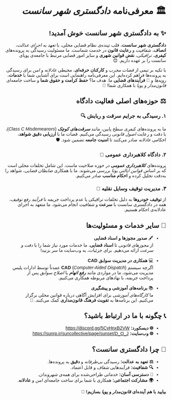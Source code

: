 <div dir="rtl" style="text-align: right; font-family: 'Vazir', 'Arial', sans-serif;">

# 🏛️ **معرفی‌نامه _دادگستری شهر سانست_**


## ✨ **به دادگستری شهر سانست خوش آمدید!**

**دادگستری شهر سانست**، قلب تپنده‌ی نظام قضایی محلی، با *_تعهد به اجرای عدالت_*، **انصاف**، *شفافیت* و **رعایت قانون** در خدمت شماست. ما مسئولیت رسیدگی به پرونده‌های **کیفری**، *ترافیکی*، **نقض قوانین شهری** و سایر امور قضایی مرتبط با جامعه‌ی پویای سانست را بر عهده داریم. 😊  

با تکیه بر تیمی از *قضات مجرب* و **کارکنان حرفه‌ای**، محیطی _عادلانه_ و _امن_ برای رسیدگی به پرونده‌ها فراهم کرده‌ایم. این معرفی‌نامه راهنمایی است برای آشنایی شما با **خدمات**، *رویه‌ها* و 📜 **فرآیندهای قضایی** ما. هدف ما؟ **حفظ کرامت و حقوق شما** و ساخت جامعه‌ای *_قانون‌مدار و پویا_* با همکاری شما! 💪



## ⚖️ **حوزه‌های اصلی فعالیت دادگاه**

### **۱. رسیدگی به جرایم سرقت و ربایش** 🔍  
ما به پرونده‌های کیفری سطح پایین، مانند **_سرقت‌های کوچک_** (*Class C Misdemeanors*)، با دقت و رعایت *_اصول قانونی_* رسیدگی می‌کنیم. قضات ما با **ارزیابی دقیق شواهد**، احکامی *عادلانه* صادر می‌کنند تا **امنیت جامعه** تضمین شود. 🛡️

### **۲. دادگاه کلاهبرداری عمومی** 📝  
پرونده‌های **_کلاهبرداری عمومی_** در حوزه صلاحیت ماست. این شامل تخلفات محلی است که بر اساس *قوانین ایالتی یوتا* بررسی می‌شوند. ما با همکاری *ضابطان قضایی*، شواهد را به‌دقت تحلیل کرده و **احکام مناسب** صادر می‌کنیم.

### **۳. مدیریت توقیف وسایل نقلیه** 🚗  
از **توقیف خودروها** به دلیل تخلفات ترافیکی یا عدم پرداخت جریمه تا *فرآیند رفع توقیف*، همه در دادگستری سانست با **سرعت** و *شفافیت* انجام می‌شود. ما متعهد به اجرای عادلانه‌ی احکام هستیم.



## 📜 **سایر خدمات و مسئولیت‌ها**

- 🖋️ **صدور مجوزها و اسناد قضایی**  
  از *مجوزهای قانونی* تا **اسناد قضایی**، ما خدمات مورد نیاز شما را با *دقت و سرعت* ارائه می‌دهیم. برای جزئیات، به وب‌سایت ما سر بزنید!

- 💻 **همکاری در مدیریت سوابق CAD**  
  اگرچه سیستم **CAD** (*Computer-Aided Dispatch*) عمدتاً توسط ادارات پلیس مدیریت می‌شود، ما در مواردی مانند **_رفع اتهام_** یا *اصلاح سوابق* پس از پرداخت جریمه، با نهادهای مربوطه همکاری می‌کنیم.

- 📚 **برنامه‌های آموزشی و پیشگیری**  
  ما *کارگاه‌های آموزشی* برای افزایش آگاهی درباره قوانین محلی برگزار می‌کنیم. این برنامه‌ها به **تقویت فرهنگ قانون‌مداری** کمک می‌کنند. 🌟



## 📞 **چگونه با ما در ارتباط باشید؟**
 
- **🌐 دیسکورد:** https://discord.gg/5CvHnxB2VW
- **🌐 وب‌سایت:** https://sunrp.ir/suncollective/page/sunset/D_O_J 




## 🌟 **چرا دادگستری سانست؟**

- **⚖️ تعهد به عدالت:** رسیدگی *بی‌طرفانه* و **دقیق** به پرونده‌ها.  
- **🔍 شفافیت:** فرآیندهایی *شفاف* و قابل اعتماد.  
- **🤝 دسترسی آسان:** خدماتی طراحی‌شده برای *همه‌ی شهروندان*.  
- **🌍 مشارکت اجتماعی:** همکاری با شما برای ساخت جامعه‌ای *امن* و **عادلانه**.  

**بیایید با هم آینده‌ای _قانون‌مدار_ و _پویا_ بسازیم!** 💪

</div>
